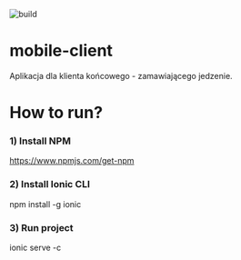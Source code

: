 ![build](https://travis-ci.org/wutee/mobile-client.svg?branch=master)

# mobile-client
Aplikacja dla klienta końcowego - zamawiającego jedzenie.

# How to run?
### 1) Install NPM
https://www.npmjs.com/get-npm
### 2) Install Ionic CLI
npm install -g ionic
### 3) Run project
ionic serve -c
